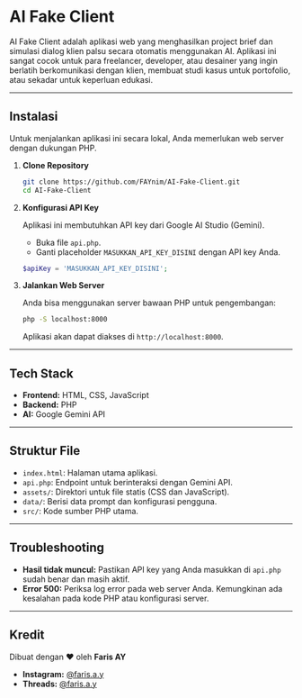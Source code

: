 # AI Fake Client

AI Fake Client adalah aplikasi web yang menghasilkan project brief dan simulasi dialog klien palsu secara otomatis menggunakan AI. Aplikasi ini sangat cocok untuk para freelancer, developer, atau desainer yang ingin berlatih berkomunikasi dengan klien, membuat studi kasus untuk portofolio, atau sekadar untuk keperluan edukasi.

---

## Instalasi

Untuk menjalankan aplikasi ini secara lokal, Anda memerlukan web server dengan dukungan PHP.

1.  **Clone Repository**

    ```bash
    git clone https://github.com/FAYnim/AI-Fake-Client.git
    cd AI-Fake-Client
    ```

2.  **Konfigurasi API Key**

    Aplikasi ini membutuhkan API key dari Google AI Studio (Gemini).

    - Buka file `api.php`.
    - Ganti placeholder `MASUKKAN_API_KEY_DISINI` dengan API key Anda.

    ```php
    $apiKey = 'MASUKKAN_API_KEY_DISINI';
    ```

3.  **Jalankan Web Server**

    Anda bisa menggunakan server bawaan PHP untuk pengembangan:

    ```bash
    php -S localhost:8000
    ```

    Aplikasi akan dapat diakses di `http://localhost:8000`.

---

## Tech Stack

-   **Frontend:** HTML, CSS, JavaScript
-   **Backend:** PHP
-   **AI:** Google Gemini API

---

## Struktur File

-   `index.html`: Halaman utama aplikasi.
-   `api.php`: Endpoint untuk berinteraksi dengan Gemini API.
-   `assets/`: Direktori untuk file statis (CSS dan JavaScript).
-   `data/`: Berisi data prompt dan konfigurasi pengguna.
-   `src/`: Kode sumber PHP utama.

---

## Troubleshooting

-   **Hasil tidak muncul:** Pastikan API key yang Anda masukkan di `api.php` sudah benar dan masih aktif.
-   **Error 500:** Periksa log error pada web server Anda. Kemungkinan ada kesalahan pada kode PHP atau konfigurasi server.

---

## Kredit

Dibuat dengan ❤️ oleh **Faris AY**

-   **Instagram:** [@faris.a.y](https://instagram.com/faris.a.y)
-   **Threads:** [@faris.a.y](https://threads.net/@faris.a.y)
